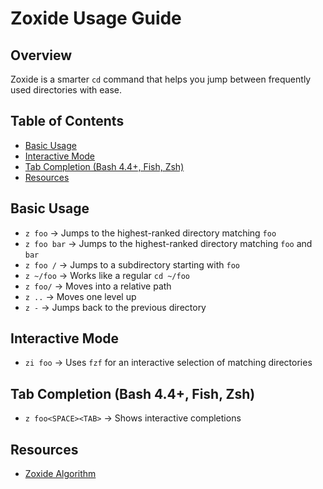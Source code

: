 # Zoxide Usage Guide

## Overview
Zoxide is a smarter `cd` command that helps you jump between frequently used directories with ease.

## Table of Contents
  - [Basic Usage](#basic-usage)
  - [Interactive Mode](#interactive-mode)
  - [Tab Completion (Bash 4.4+, Fish, Zsh)](#tab-completion-bash-44-fish-zsh)
  - [Resources](#resources)

## Basic Usage
- `z foo` → Jumps to the highest-ranked directory matching `foo`
- `z foo bar` → Jumps to the highest-ranked directory matching `foo` and `bar`
- `z foo /` → Jumps to a subdirectory starting with `foo`
- `z ~/foo` → Works like a regular `cd ~/foo`
- `z foo/` → Moves into a relative path
- `z ..` → Moves one level up
- `z -` → Jumps back to the previous directory

## Interactive Mode
- `zi foo` → Uses `fzf` for an interactive selection of matching directories

## Tab Completion (Bash 4.4+, Fish, Zsh)
- `z foo<SPACE><TAB>` → Shows interactive completions

## Resources
- [Zoxide Algorithm](https://github.com/ajeetdsouza/zoxide/wiki/Algorithm#matching)

